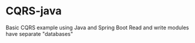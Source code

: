 # CQRS-java

Basic CQRS example using Java and Spring Boot
Read and write modules have separate "databases"

